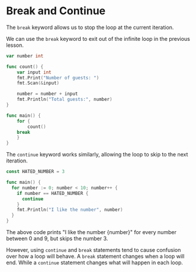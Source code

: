 # Break and Continue

The `break` keyword allows us to stop the loop at the current iteration.

We can use the `break` keyword to exit out of the infinite loop in the previous lesson.

```go
var number int

func count() {
	var input int
	fmt.Print("Number of guests: ")
	fmt.Scan(&input)

	number = number + input
	fmt.Println("Total guests:", number)
}

func main() {
	for {
		count()
    break
	}
}
```

The `continue` keyword works similarly, allowing the loop to skip to the next iteration.

```go
const HATED_NUMBER = 3

func main() {
  for number := 0; number < 10; number++ {
    if number == HATED_NUMBER {
      continue
    }
    fmt.Println("I like the number", number)
  }
}
```

The above code prints "I like the number {number}" for every number between 0 and 9, but skips the number 3.

However, using `continue` and `break` statements tend to cause confusion over how a loop will behave. A `break` statement changes when a loop will end. While a `continue` statement changes what will happen in each loop.
